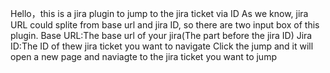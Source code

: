 Hello，this is a jira plugin to jump to the jira ticket via ID
As we know, jira URL could splite from base url and jira ID, so there are two input box of this plugin.
Base URL:The base url of your jira(The part before the jira ID)
Jira ID:The ID of thew jira ticket you want to navigate
Click the jump and it will open a new page and naviagte to the jira ticket you want to jump

